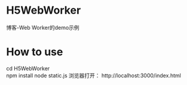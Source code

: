 # H5WebWorker
博客-Web Worker的demo示例
# How to use
cd H5WebWorker	
npm install
node static.js
浏览器打开：
http://localhost:3000/index.html